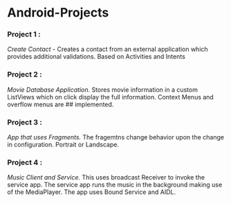 # Android-Projects
### **Project 1** : 
*Create Contact* -  Creates a contact from an external application which provides additional validations. Based on Activities and Intents
### **Project 2** : 
*Movie Database Application*. Stores movie information in a custom ListViews which on click display the full information. Context Menus and overflow menus are ## implemented.
### **Project 3** :
*App that uses Fragments.* The fragemtns change behavior upon the change in configuration. Portrait or Landscape.
### **Project 4** :
*Music Client and Service.* This uses broadcast Receiver to invoke the service app. The service app runs the music in the background making use of the MediaPlayer. The app uses Bound Service and AIDL. 
